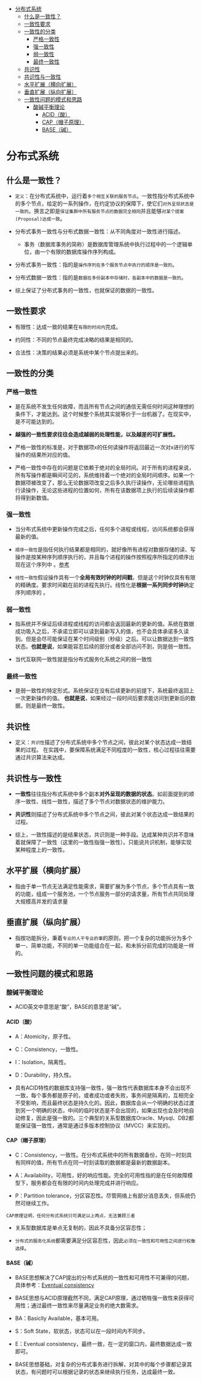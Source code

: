 - [分布式系统](#分布式系统)
  - [什么是一致性？](#什么是一致性)
  - [一致性要求](#一致性要求)
  - [一致性的分类](#一致性的分类)
    - [严格一致性](#严格一致性)
    - [强一致性](#强一致性)
    - [弱一致性](#弱一致性)
    - [最终一致性](#最终一致性)
  - [共识性](#共识性)
  - [共识性与一致性](#共识性与一致性)
  - [水平扩展（横向扩展）](#水平扩展横向扩展)
  - [垂直扩展（纵向扩展）](#垂直扩展纵向扩展)
  - [一致性问题的模式和思路](#一致性问题的模式和思路)
    - [酸碱平衡理论](#酸碱平衡理论)
      - [ACID（酸）](#acid酸)
      - [CAP（帽子原理）](#cap帽子原理)
      - [BASE（碱）](#base碱)
  
# 分布式系统

## 什么是一致性？

- `定义`：在分布式系统中，运行着`多个相互关联的服务节点`。一致性指分布式系统中的多个节点，给定的一系列操作，在约定协议的保障下，使它们`对外呈现状态是一致的`。换言之即是`保证集群中所有服务节点的数据完全相同`并且能够`对某个提案(Proposal)达成一致`。

- 分布式事务一致性与分布式数据一致性：从不同角度对一致性进行描述。

    - 事务（数据库事务的简称）是数据库管理系统中执行过程中的一个逻辑单位，由一个有限的数据库操作序列构成。

- 分布式事务一致性：指的是`操作序列在多个服务节点中执行的顺序是一致的`。

- 分布式数据一致性：指的是`数据在多份副本中存储时，各副本中的数据是一致的`。

- 综上保证了分布式事务的一致性，也就保证的数据的一致性。

## 一致性要求

- 有限性：达成一致的结果在`有限的时间内`完成。

- 约同性：不同的节点最终完成决略的结果是相同的。

- 合法性：决策的结果必须是系统中某个节点提出来的。

## 一致性的分类

### 严格一致性

- 是在系统不发生任何故障，而且所有节点之间的通信无需任何时间这种理想的条件下，才能达到。这个时候整个系统其实就等价于一台机器了。在现实中，是不可能达到的。

- **越强的一致性要求往往会造成越弱的处理性能，以及越差的可扩展性。**

- 严格一致性的标准是，对于数据项x的任何读操作将返回最近一次对x进行的写操作的结果所对应的值。

- 严格一致性中存在的问题是它依赖于绝对的全局时间。对于所有的进程来说，所有写操作都是瞬间可见的，系统维持着一个绝对的全局时间顺序。如果一个数据项被改变了，那么无论数据项改变之后多久执行读操作，无论哪些进程执行读操作，无论这些进程的位置如何，所有在该数据项上执行的后续读操作都将得到新数值。

### 强一致性

- 当分布式系统中更新操作完成之后，任何多个进程或线程，访问系统都会获得最新的值。

- `顺序一致性`是指任何执行结果都是相同的，就好像所有进程对数据存储的读、写操作是按某种序列顺序执行的，并且每个进程的操作按照程序所指定的顺序出现在这个序列中 。[参考](https://zhuanlan.zhihu.com/p/35596768)

- `线性一致性`假设操作具有一个**全局有效时钟的时间戳**，但是这个时钟仅具有有限的精确度。要求时间戳在前的进程先执行。线性化是**根据一系列同步时钟**确定序列顺序的 。

### 弱一致性

- 指系统并不保证后续进程或线程的访问都会返回最新的更新的值。系统在数据成功吸入之后，不承诺立即可以读到最新写入的值，也不会具体承诺多久读到。但是会尽可能保证在某个时间级别（秒级）之后。可以让数据达到一致性状态。**也就是说**，如果能容忍后续的部分或者全部访问不到，则是弱一致性。

- 当代互联网一致性就是指分布式服务化系统之间的弱一致性

### 最终一致性

- 是弱一致性的特定形式。系统保证在没有后续更新的前提下，系统最终返回上一次更新操作的值。 **也就是说**，如果经过一段时间后要求能访问到更新后的数据，则是最终一致性。

## 共识性

- 定义：`共识性`描述了分布式系统中多个节点之间，彼此对某个状态达成一致结果的过程。 在实践中，要保障系统满足不同程度的一致性，核心过程往往需要通过共识算法来达成。

## 共识性与一致性

- **一致性**往往指分布式系统中多个副本**对外呈现的数据的状态**。如前面提到的顺序一致性、线性一致性，描述了多个节点对数据状态的维护能力。

- **共识性**则描述了分布式系统中多个节点之间，彼此对某个状态达成一致结果的过程。

- 综上，一致性描述的是结果状态，共识则是一种手段。达成某种共识并不意味着就保障了一致性（这里的一致性指强一致性）。只能说共识机制，能够实现某种程度上的一致性。

## 水平扩展（横向扩展）

- 指由于单一节点无法满足性能需求，需要扩展为多个节点，多个节点具有一致的功能，组成一个服务池，一个节点服务一部分的请求量，所有节点共同处理大规模高并发的请求量

## 垂直扩展（纵向扩展）

- 指按功能拆分，秉着`专业的人干专业的事`的原则，把一个复杂的功能拆分为多个单一、简单功能，不同的单一功能组合在一起，和未拆分前完成的功能是一样的。

## 一致性问题的模式和思路

### 酸碱平衡理论

- ACID英文中意思是“酸”，BASE的意思是“碱”。

#### ACID（酸）

- A：Atomicity，原子性。

- C：Consistency，一致性。

- I：Isolation，隔离性。

- D：Durability，持久性。

- 具有ACID特性的数据库支持强一致性，强一致性代表数据库本身不会出现不一致，每个事务都是原子的，或者成功或者失败，事务间是隔离的，互相完全不受影响，而且最终状态是持久化的。因此，数据库会从一个明确的状态过渡到另一个明确的状态，中间的临时状态是不会出现的，如果出现也会及时地自动修复，因此是强一致的。三个典型的关系型数据库Oracle、Mysql、DB2都能保证强一致性，通常是通过多版本控制协议（MVCC）来实现的。

#### CAP（帽子原理）

- C：Consistency，一致性。在分布式系统中的所有数据备份，在同一时刻具有同样的值，所有节点在同一时刻读取的数据都是最新的数据副本。

- A：Availability，可用性，好的响应性能。完全的可用性指的是在任何故障模型下，服务都会在有限的时间内处理完成并进行响应。

- P：Partition tolerance，分区容忍性。尽管网络上有部分消息丢失，但系统仍然可继续工作。

`CAP原理证明，任何分布式系统只可满足以上两点，无法兼顾三者`

- 关系型数据库是单点无复制的，因此不具备分区容忍性；

- `分布式的服务化系统`都需要满足分区容忍性，因此`必须在一致性和可用性之间进行权衡选择`。

#### BASE（碱）

- BASE思想解决了CAP提出的分布式系统的一致性和可用性不可兼得的问题，具体参考：[Eventual consistency](https://en.wikipedia.org/wiki/Eventual_consistency)

- BASE思想与ACID原理截然不同，满足CAP原理，通过牺牲强一致性来获得可用性；通过最终一致性来尽量满足业务的绝大数需求。

- BA：Basiclly Available，基本可用。

- S：Soft State，软状态，状态可以在一段时间内不同步。

- E：Eventual consistency，最终一致，在一定的窗口内，最终数据达成一致即可。

- BASE思想基础，对复杂的分布式事务进行拆解，对其中的每个步骤都记录其状态，有问题时可以根据记录的状态来继续执行任务，达成最终一致。
